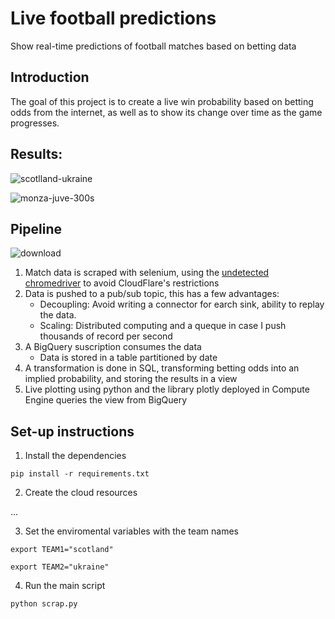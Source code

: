 # Live football predictions

Show real-time predictions of football matches based on betting data


## Introduction

The goal of this project is to create a live win probability based on betting odds from the internet, as well as to show its change over time as the game progresses.


## Results:

![scotlland-ukraine](https://user-images.githubusercontent.com/66125885/191607369-4d0ac535-c1a8-456a-bc71-68b9663c0fdf.gif)

![monza-juve-300s](https://user-images.githubusercontent.com/66125885/191607379-76db6946-6319-4b04-b796-34011de525a6.gif)


## Pipeline

![download](https://user-images.githubusercontent.com/66125885/190826735-e5c9c31b-4aaa-4a1e-b01f-772d4b759c4c.jpeg)

1. Match data is scraped with selenium, using the [undetected  chromedriver]("https://github.com/ultrafunkamsterdam/undetected-chromedriver") to avoid CloudFlare's restrictions
2. Data is pushed to a pub/sub topic, this has a few advantages:
    - Decoupling: Avoid writing a connector for earch sink, ability to replay the data.
    - Scaling: Distributed computing and a queque in case I push thousands of record per second
3. A BigQuery suscription consumes the data
    - Data is stored in a table partitioned by date
4. A transformation is done in SQL, transforming betting odds into an implied probability, and storing the results in a view
5. Live plotting using python and the library plotly deployed in Compute Engine queries the view from BigQuery


## Set-up instructions

1. Install the dependencies
```
pip install -r requirements.txt
```

2. Create the cloud resources 

...

3. Set the enviromental variables with the team names
```
export TEAM1="scotland"
```

```
export TEAM2="ukraine"
```

4. Run the main script
```
python scrap.py
```



